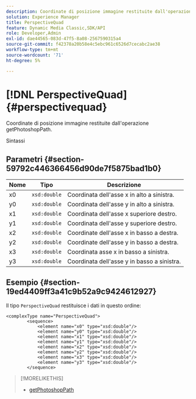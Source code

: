 ```yaml
---
description: Coordinate di posizione immagine restituite dall'operazione getPhotoshopPath.
solution: Experience Manager
title: PerspectiveQuad
feature: Dynamic Media Classic,SDK/API
role: Developer,Admin
exl-id: dae44565-083d-47f5-8a08-2567590315a4
source-git-commit: f42378a20b58e4c5ebc961c6526d7cecabc2ae38
workflow-type: tm+mt
source-wordcount: '71'
ht-degree: 5%

---
```


# [!DNL PerspectiveQuad]{#perspectivequad}

Coordinate di posizione immagine restituite dall&#39;operazione getPhotoshopPath.

Sintassi

## Parametri {#section-59792c446366456d90de7f5875bad1b0}

| Nome | Tipo | Descrizione |
|---|---|---|
| x0 | `xsd:double` | Coordinata dell&#39;asse x in alto a sinistra. |
| y0 | `xsd:double` | Coordinata dell&#39;asse y in alto a sinistra. |
| x1 | `xsd:double` | Coordinata dell&#39;asse x superiore destro. |
| y1 | `xsd:double` | Coordinata dell&#39;asse y superiore destro. |
| x2 | `xsd:double` | Coordinate dell&#39;asse x in basso a destra. |
| y2 | `xsd:double` | Coordinate dell&#39;asse y in basso a destra. |
| x3 | `xsd:double` | Coordinata asse x in basso a sinistra. |
| y3 | `xsd:double` | Coordinata dell&#39;asse y in basso a sinistra. |

## Esempio {#section-19ed4409ff3a41c9b52a9c9424612927}

Il tipo `PerspectiveQuad` restituisce i dati in questo ordine:

```
<complexType name="PerspectiveQuad">
        <sequence>
            <element name="x0" type="xsd:double"/>
            <element name="y0" type="xsd:double"/>
            <element name="x1" type="xsd:double"/>
            <element name="y1" type="xsd:double"/>
            <element name="x2" type="xsd:double"/>
            <element name="y2" type="xsd:double"/>
            <element name="x3" type="xsd:double"/>
            <element name="y3" type="xsd:double"/>
        </sequence>
```

>[!MORELIKETHIS]
>
>* [getPhotoshopPath](../../operations/c-operations-intro/c-methods/r-get-photoshop-path.md#reference-545f902f84194951ac04e947fdc803b9)
